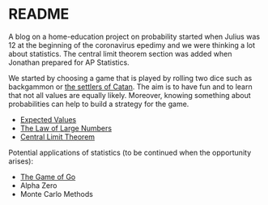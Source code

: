 # README

A blog on a home-education project on probability started when Julius was 12 at the beginning of the coronavirus epedimy and we were thinking a lot about statistics. The central limit theorem section was added when Jonathan prepared for AP Statistics.

We started by choosing a game that is played by rolling two dice such as backgammon or [the settlers of Catan](https://en.wikipedia.org/wiki/Catan). The aim is to have fun and to learn that not all values are equally likely. Moreover, knowing something about probabilities can help to build a strategy for the game.

- [Expected Values](https://hackmd.io/@alexhkurz/S1xs327aL)
- [The Law of Large Numbers](https://hackmd.io/@alexhkurz/BkW-1p7aL)
- [Central Limit Theorem](https://hackmd.io/@alexhkurz/SJIoIAvE5)

Potential applications of statistics (to be continued when the opportunity arises):
- [The Game of Go](https://hackmd.io/@alexhkurz/HyudqJZC8)
- Alpha Zero
- Monte Carlo Methods







